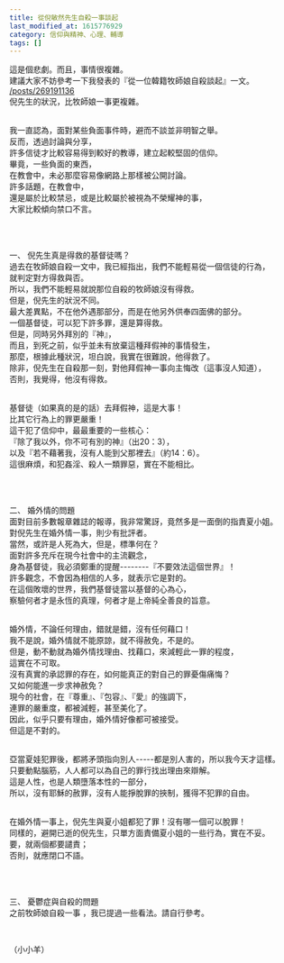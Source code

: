 ```yaml
---
title: 從倪敏然先生自殺一事談起
last_modified_at: 1615776929
category: 信仰與精神、心理、輔導
tags: []
---
```


<p>這是個悲劇。而且，事情很複雜。<br/>
建議大家不妨參考一下我發表的『從一位韓籍牧師娘自殺談起』一文。<br/>
<a href="/posts/269191136" target="_blank">/posts/269191136</a><br/>
倪先生的狀況，比牧師娘一事更複雜。</p>
<p><br/>
我一直認為，面對某些負面事件時，避而不談並非明智之舉。<br/>
反而，透過討論與分享，<br/>
許多信徒才比較容易得到較好的教導，建立起較堅固的信仰。<br/>
畢竟，一些負面的東西，<br/>
在教會中，未必那麼容易像網路上那樣被公開討論。<br/>
許多話題，在教會中，<br/>
還是屬於比較禁忌，或是比較屬於被視為不榮耀神的事，<br/>
大家比較傾向禁口不言。</p>
<p> </p>
<p><br/>
一、 倪先生真是得救的基督徒嗎？<br/>
過去在牧師娘自殺一文中，我已經指出，我們不能輕易從一個信徒的行為，<br/>
就判定對方得救與否。<br/>
所以，我們不能輕易就說那位自殺的牧師娘沒有得救。<br/>
但是，倪先生的狀況不同。<br/>
最大差異點，不在他外遇那部分，而是在他另外供奉四面佛的部分。<br/>
一個基督徒，可以犯下許多罪，還是算得救。<br/>
但是，同時另外拜別的『神』，<br/>
而且，到死之前，似乎並未有放棄這種拜假神的事情發生，<br/>
那麼，根據此種狀況，坦白說，我實在很難說，他得救了。<br/>
除非，倪先生在自殺那一刻，對他拜假神一事向主悔改（這事沒人知道），<br/>
否則，我覺得，他沒有得救。</p>
<p><br/>
基督徒（如果真的是的話）去拜假神，這是大事！<br/>
比其它行為上的罪更嚴重！<br/>
這干犯了信仰中，最最重要的一些核心：<br/>
『除了我以外，你不可有別的神』（出20：3），<br/>
以及『若不藉著我，沒有人能到父那裡去』（約14：6）。<br/>
這很麻煩，和犯姦淫、殺人一類罪惡，實在不能相比。</p>
<p> </p>
<p><br/>
二、 婚外情的問題<br/>
面對目前多數報章雜誌的報導，我非常驚訝，竟然多是一面倒的指責夏小姐。<br/>
對倪先生在婚外情一事，則少有批評者。<br/>
當然，或許是人死為大，但是，標準何在？<br/>
面對許多充斥在現今社會中的主流觀念，<br/>
身為基督徒，我必須鄭重的提醒--------『不要效法這個世界』！<br/>
許多觀念，不會因為相信的人多，就表示它是對的。<br/>
在這個敗壞的世界，我們基督徒當以基督的心為心，<br/>
察驗何者才是永恆的真理，何者才是上帝純全善良的旨意。</p>
<p><br/>
婚外情，不論任何理由，錯就是錯，沒有任何藉口！<br/>
我不是說，婚外情就不能原諒，就不得赦免，不是的。<br/>
但是，動不動就為婚外情找理由、找藉口，來減輕此一罪的程度，<br/>
這實在不可取。<br/>
沒有真實的承認罪的存在，如何能真正的對自己的罪憂傷痛悔？<br/>
又如何能進一步求神赦免？<br/>
現今的社會，在『尊重』、『包容』、『愛』的強調下，<br/>
連罪的嚴重度，都被減輕，甚至美化了。<br/>
因此，似乎只要有理由，婚外情好像都可被接受。<br/>
但這是不對的。</p>
<p><br/>
亞當夏娃犯罪後，都將矛頭指向別人-----都是別人害的，所以我今天才這樣。<br/>
只要動點腦筋，人人都可以為自己的罪行找出理由來辯解。<br/>
這是人性，也是人類墮落本性的一部分，<br/>
所以，沒有耶穌的赦罪，沒有人能掙脫罪的挾制，獲得不犯罪的自由。</p>
<p><br/>
在婚外情一事上，倪先生與夏小姐都犯了罪！沒有哪一個可以脫罪！<br/>
同樣的，避開已逝的倪先生，只單方面責備夏小姐的一些行為，實在不妥。<br/>
要，就兩個都要譴責；<br/>
否則，就應閉口不語。</p>
<p> </p>
<p><br/>
三、 憂鬱症與自殺的問題<br/>
之前牧師娘自殺一事 ，我已提過一些看法。請自行參考。</p>
<p> </p>
<p>（小小羊）</p>
